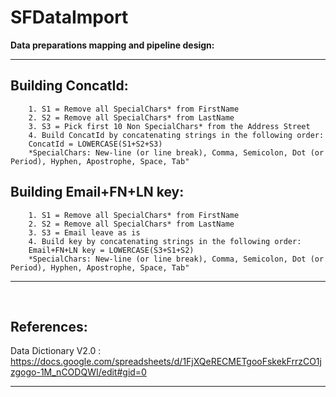 # SFDataImport


<b>Data preparations mapping and pipeline design:</b>
<hr />

## Building ConcatId:
        1. S1 = Remove all SpecialChars* from FirstName
        2. S2 = Remove all SpecialChars* from LastName
        3. S3 = Pick first 10 Non SpecialChars* from the Address Street
        4. Build ConcatId by concatenating strings in the following order:
        ConcatId = LOWERCASE(S1+S2+S3)
        *SpecialChars: New-line (or line break), Comma, Semicolon, Dot (or Period), Hyphen, Apostrophe, Space, Tab"
        
## Building Email+FN+LN key:
        1. S1 = Remove all SpecialChars* from FirstName
        2. S2 = Remove all SpecialChars* from LastName
        3. S3 = Email leave as is
        4. Build key by concatenating strings in the following order:
        Email+FN+LN key = LOWERCASE(S3+S1+S2)
        *SpecialChars: New-line (or line break), Comma, Semicolon, Dot (or Period), Hyphen, Apostrophe, Space, Tab"

<hr /><br />

## References:
Data Dictionary V2.0 : https://docs.google.com/spreadsheets/d/1FjXQeRECMETgooFskekFrrzCO1jzgogo-1M_nCODQWI/edit#gid=0

<hr />
